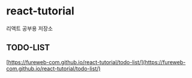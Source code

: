 # react-tutorial
리액트 공부용 저장소

## TODO-LIST
[https://fureweb-com.github.io/react-tutorial/todo-list/](https://fureweb-com.github.io/react-tutorial/todo-list/)
